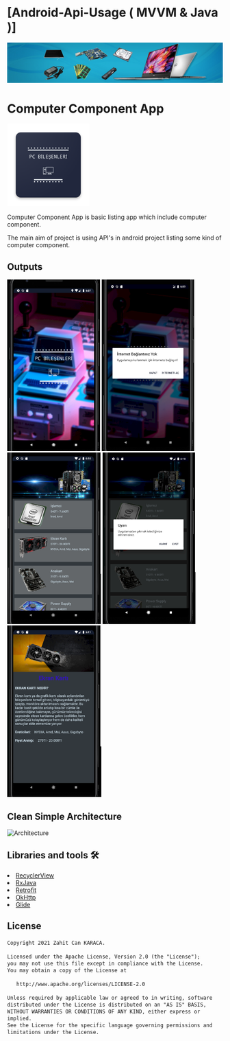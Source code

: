 # [Android-Api-Usage ( MVVM & Java )]

<p align="center">
<img src="https://github.com/Zahit-Can-Karaca/Android-Api-Usage/blob/main/images/banner.jpg"/>
</p>

# Computer Component App
![appicon](https://github.com/Zahit-Can-Karaca/Android-Api-Usage/blob/main/app/src/main/res/mipmap-xxxhdpi/ic_launcher.png)

Computer Component App is basic listing app which include computer component.

The main aim of project is using API's in android project listing some kind of computer component.

<h2 id="Outputs">Outputs</h2>
<p>
  <img height= "400"  src="https://github.com/Zahit-Can-Karaca/Android-Api-Usage/blob/main/Screens/SplashActivity.png" alt="SS1" />
  <img height= "400"  src="https://github.com/Zahit-Can-Karaca/Android-Api-Usage/blob/main/Screens/SplashActivityAlertDialog.png" alt="SS2" />
  <img height= "400"  src="https://github.com/Zahit-Can-Karaca/Android-Api-Usage/blob/main/Screens/ListeActivity.png" alt="SS3" />
  <img height= "400"  src="https://github.com/Zahit-Can-Karaca/Android-Api-Usage/blob/main/Screens/ListeaActivityAlertDialog.png" alt="SS4" />
  <img height= "400"  src="https://github.com/Zahit-Can-Karaca/Android-Api-Usage/blob/main/Screens/DetayActivity.png" alt="SS5" />

</p>

## Clean Simple Architecture
![Architecture](https://github.com/Zahit-Can-Karaca/Android-Api-Usage/blob/main/images/yap%C4%B1.JPG)

## Libraries and tools 🛠
<li><a href="https://developer.android.com/jetpack/androidx/releases/recyclerview?hl=en">RecyclerView</a></li>
<li><a href="https://github.com/ReactiveX/RxJava">RxJava</a></li>
<li><a href="https://github.com/square/retrofit">Retrofit</a></li>
<li><a href="https://github.com/square/okhttp">OkHttp</a></li>
<li><a href="https://github.com/bumptech/glide">Glide</a></li>


License
--------


    Copyright 2021 Zahit Can KARACA.

    Licensed under the Apache License, Version 2.0 (the "License");
    you may not use this file except in compliance with the License.
    You may obtain a copy of the License at

       http://www.apache.org/licenses/LICENSE-2.0

    Unless required by applicable law or agreed to in writing, software
    distributed under the License is distributed on an "AS IS" BASIS,
    WITHOUT WARRANTIES OR CONDITIONS OF ANY KIND, either express or implied.
    See the License for the specific language governing permissions and
    limitations under the License.
